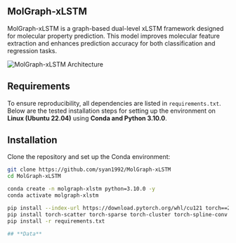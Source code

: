 ## **MolGraph-xLSTM**  
MolGraph-xLSTM is a graph-based dual-level xLSTM framework designed for molecular property prediction. This model improves molecular feature extraction and enhances prediction accuracy for both classification and regression tasks.

![MolGraph-xLSTM Architecture](mol-xlstm.png)

## **Requirements**  
To ensure reproducibility, all dependencies are listed in `requirements.txt`. Below are the tested installation steps for setting up the environment on **Linux (Ubuntu 22.04)** using **Conda and Python 3.10.0**.

## **Installation**  
Clone the repository and set up the Conda environment:  

```bash
git clone https://github.com/syan1992/MolGraph-xLSTM
cd MolGraph-xLSTM

conda create -n molgraph-xlstm python=3.10.0 -y
conda activate molgraph-xlstm

pip install --index-url https://download.pytorch.org/whl/cu121 torch==2.2.0+cu121 torchvision torchaudio
pip install torch-scatter torch-sparse torch-cluster torch-spline-conv -f https://data.pyg.org/whl/torch-2.2.0+cu121.html
pip install -r requirements.txt

## **Data**


